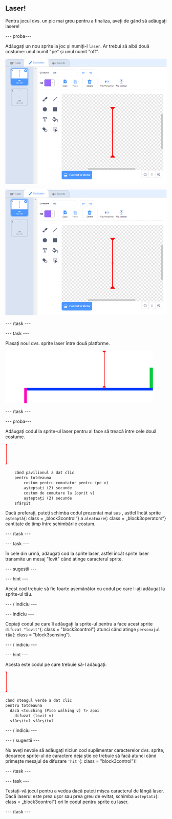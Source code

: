 ## Laser!

Pentru jocul dvs. un pic mai greu pentru a finaliza, aveți de gând să adăugați lasere!

\--- proba\---

Adăugați un nou sprite la joc și numiți-l `laser`. Ar trebui să aibă două costume: unul numit "pe" și unul numit "off".

![captură de ecran](images/dodge-lasers-costume1.png)

![captură de ecran](images/dodge-lasers-costume1.png)

\--- /task \---

\--- task \---

Plasați noul dvs. sprite laser între două platforme.

![captură de ecran](images/dodge-lasers-position.png)

\--- /task \---

\--- proba\---

Adăugați codul la sprite-ul laser pentru al face să treacă între cele două costume.

![laser sprite](images/laser_sprite.png)

```blocks3
    când pavilionul a dat clic
    pentru totdeauna
        costum pentru comutator pentru (pe v)
        așteptați (2) secunde
        costum de comutare la (oprit v)
        așteptați (2) secunde
    sfârșit
```

Dacă preferați, puteți schimba codul prezentat mai sus , astfel încât sprite `așteaptă`{: class = „block3control“} a `aleatoare`{: class = „block3operators“} cantitate de timp între schimbările costum.

\--- /task \---

\--- task \---

În cele din urmă, adăugați cod la sprite laser, astfel încât sprite laser transmite un mesaj "lovit" când atinge caracterul sprite.

\--- sugestii \---

\--- hint \---

Acest cod trebuie să fie foarte asemănător cu codul pe care l-ați adăugat la sprite-ul tău.

\--- / indiciu \---

\--- indiciu \---

Copiați codul pe care îl adăugați la sprite-ul pentru a face acest sprite `difuzat "lovit"`{: class = "block3control"} atunci când atinge `personajul tău`{: class = "block3sensing"}.

\--- / indiciu \---

\--- hint \---

Acesta este codul pe care trebuie să-l adăugați:

![laser sprite](images/laser_sprite.png)

```blocks3
când steagul verde a dat clic
pentru totdeauna 
  dacă <touching (Pico walking v) ?> apoi 
    difuzat (lovit v)
  sfârșitul sfârșitul

```

\--- / indiciu \---

\--- / sugestii \---

Nu aveți nevoie să adăugați niciun cod suplimentar caracterelor dvs. sprite, deoarece sprite-ul de caractere deja știe ce trebuie să facă atunci când primește mesajul de difuzare `'hit'`{: class = "block3control"}!

\--- /task \---

\--- task \---

Testați-vă jocul pentru a vedea dacă puteți mișca caracterul de lângă laser. Dacă laserul este prea ușor sau prea greu de evitat, schimba `asteptati`{: class = „block3control“} ori în codul pentru sprite cu laser.

\--- /task \---